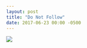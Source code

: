 ```yaml
---
layout: post
title: "Do Not Follow"
date: 2017-06-23 00:00 -0500
---
```

<img src="http://localhost:4000/assets/images/2017-06-23-do-not-follow.jpg">
